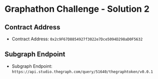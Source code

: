 # Graphathon Challenge - Solution 2

## Contract Address
- Contract Address: `0x2c9F67D8854927f3022e7Dce5094D298aD0F5632`

## Subgraph Endpoint
- Subgraph Endpoint: `https://api.studio.thegraph.com/query/51640/thegraphtoken/v0.0.1`
